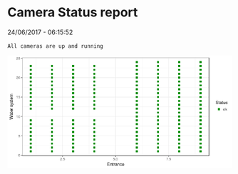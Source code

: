 Camera Status report
================
24/06/2017 - 06:15:52

    All cameras are up and running

![](camreport_files/figure-markdown_github/unnamed-chunk-2-1.png)
